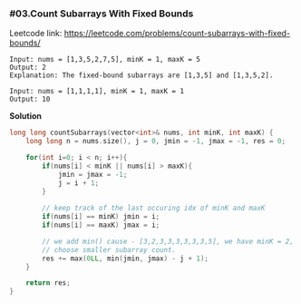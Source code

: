 ### #03.Count Subarrays With Fixed Bounds

Leetcode link: https://leetcode.com/problems/count-subarrays-with-fixed-bounds/

```
Input: nums = [1,3,5,2,7,5], minK = 1, maxK = 5
Output: 2
Explanation: The fixed-bound subarrays are [1,3,5] and [1,3,5,2].

Input: nums = [1,1,1,1], minK = 1, maxK = 1
Output: 10
```

**Solution**
```cpp
long long countSubarrays(vector<int>& nums, int minK, int maxK) {
    long long n = nums.size(), j = 0, jmin = -1, jmax = -1, res = 0;

    for(int i=0; i < n; i++){
        if(nums[i] < minK || nums[i] > maxK){
            jmin = jmax = -1;
            j = i + 1;
        }
        
        // keep track of the last occuring idx of minK and maxK
        if(nums[i] == minK) jmin = i;
        if(nums[i] == maxK) jmax = i;

        // we add min() cause - [3,2,3,3,3,3,3,3,5], we have minK = 2, maxK = 5, j points to 0.
        // choose smaller subarray count.
        res += max(0LL, min(jmin, jmax) - j + 1);
    }

    return res;
}
```
